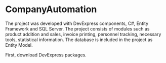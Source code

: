 # CompanyAutomation
The project was developed with DevExpress components, C#, Entity Framework and SQL Server. The project consists of modules such as product addition and sales, invoice printing, personnel tracking, necessary tools, statistical information. The database is included in the project as Entity Model.

First, download DevExpress packages.
